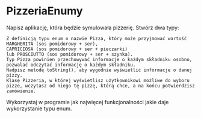 # PizzeriaEnumy
Napisz aplikację, która będzie symulowała pizzerię. Stwórz dwa typy:

    Z definicją typu enum o nazwie Pizza, który może przyjmować wartość MARGHERITA (sos pomidorowy + ser),
    CAPRICIOSA (sos pomidorowy + ser + pieczarki) 
    lub PROSCIUTTO (sos pomidorowy + ser + szynka). 
    Typ Pizza powinien przechowywać informacje o każdym składniku osobno, pozwalać odczytać informację o każdym składniku. 
    Nadpisz metodę toString(), aby wygodnie wyświetlić informacje o danej pizzy.
    Klasę Pizzeria, w której wyświetlisz użytkownikowi możliwe do wyboru pizze, wczytasz od niego tę pizzę, którą chce, a na końcu potwierdzisz zamówienie.

Wykorzystaj w programie jak najwięcej funkcjonalności jakie daje wykorzystanie typu enum.
